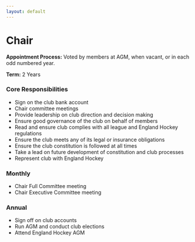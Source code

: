 ```yaml
---
layout: default
---
```


# Chair

**Appointment Process:** Voted by members at AGM, when vacant, or in each odd numbered year.

**Term:** 2 Years

### Core Responsibilities
- Sign on the club bank account
- Chair committee meetings 
- Provide leadership on club direction and decision making
- Ensure good governance of the club on behalf of members
- Read and ensure club complies with all league and England Hockey regulations
- Ensure the club meets any of its legal or insurance obligations
- Ensure the club constitution is followed at all times
- Take a lead on future development of constitution and club processes
- Represent club with England Hockey

### Monthly
- Chair Full Committee meeting
- Chair Executive Committee meeting

### Annual
- Sign off on club accounts
- Run AGM and conduct club elections
- Attend England Hockey AGM